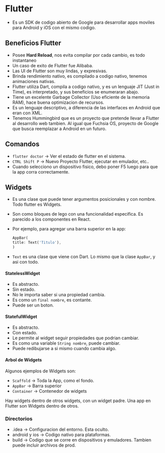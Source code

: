 # Flutter
* Es un SDK de codigo abierto de Google para desarrollar apps moviles para Android y iOS con el mismo codigo.

## Beneficios Flutter
* Posee **Hard Reload**, nos evita compilar por cada cambio, es todo instantaneo
* Un caso de exito de Flutter fue Alibaba.
* Las UI de Flutter son muy lindas, y expresivas. 
* Brinda rendimiento nativo, es compilado a codigo nativo, tenemos animaciones nativas. 
* Flutter utiliza Dart, compila a codigo nativo, y es un lenguaje JIT (Just in Time), es interpretado, y sus beneficios se enumeraran abajo.
* Tiene un excelente Garbage Collector (Uso eficiente de la memoria RAM), hace buena optimizacion de recursos.
* Es un lenguaje descriptivo, a diferencia de las interfaces en Android que eran con XML. 
* Tenemos Hummingbird que es un proyecto que pretende llevar a Flutter al desarrollo web tambien. Al igual que Fuchsia OS, proyecto de Google que busca reemplazar a Android en un futuro. 

## Comandos

* `flutter doctor` -> Ver el estado de flutter en el sistema.
* `CTRL Shift P` -> Nuevo Proyecto Flutter, ejecutar en emulador, etc..
* Cuando selecciono un dispositivo fisico, debo poner F5 luego para que la app corra correctamente.

## Widgets

* Es una clase que puede tener argumentos posicionales y con nombre. Todo flutter es Widgets.
* Son como bloques de lego con una funcionalidad especifica. Es parecido a los componentes en React.
* Por ejemplo, para agregar una barra superior en la app:
  
  ```dart
  AppBar(
  title: Text('Titulo'),
  )
  ```
* `Text` es una clase que viene con Dart. Lo mismo que la clase `AppBar`, y asi con todo.

#### StatelessWidget

* Es abstracto.
* Sin estado.
* No le importa saber si una propiedad cambia.
* Es como un `final nombre`, es contante.
* Puede ser un boton. 

#### StatefulWidget

* Es abstracto.
* Con estado.
* Le permite al widget seguir propiedades que podrian cambiar.
* Es como una variable `String nombre`, puede cambiar.
* Puede redibujarse a si mismo cuando cambia algo.

#### Arbol de Widgets

Algunos ejemplos de Widgets son:

* `Scaffold` -> Toda la App, como el fondo.
* `AppBar` -> Barra superior
* `Container` -> Contenedor de widgets

Hay widgets dentro de otros widgets, con un widget padre. Una app en Flutter son Widgets dentro de otros.

### Directorios

* .idea -> Configuracion del entorno. Esta oculto.
* android y ios -> Codigo nativo para plataformas.
* build -> Codigo que se corre en dispositivos y emuladores. Tambien puede incluir archivos de prod.

